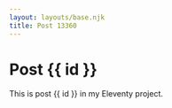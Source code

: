 ```yaml
---
layout: layouts/base.njk
title: Post 13360
---
```


# Post {{ id }}

This is post {{ id }} in my Eleventy project.
